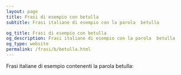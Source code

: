 ```yaml
---
layout: page
title: Frasi di esempio con betulla 
subtitle: Frasi italiane di esempio con la parola  betulla

og_title: Frasi di esempio con betulla 
og_description: Frasi italiane di esempio con la parola  betulla
og_type: website
permalink: /frasi/b/betulla.html
---
```


Frasi italiane di esempio contenenti la parola betulla:


